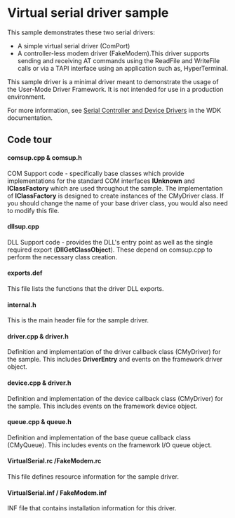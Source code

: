 <!---
    name: Virtual serial driver sample (UMDF version 2)
    platform: UMDF2
    language: cpp
    category: Serial
    description: Demonstrates UMDF version 2 serial drivers and includes a simple virtual serial driver (ComPort) and a controller-less modem driver (FakeModem).
    samplefwlink: http://go.microsoft.com/fwlink/p/?LinkId=617965
--->


Virtual serial driver sample
============================

This sample demonstrates these two serial drivers:

-   A simple virtual serial driver (ComPort)
-   A controller-less modem driver (FakeModem).This driver supports sending and receiving AT commands using the ReadFile and WriteFile calls or via a TAPI interface using an application such as, HyperTerminal.

This sample driver is a minimal driver meant to demonstrate the usage of the User-Mode Driver Framework. It is not intended for use in a production environment.

For more information, see [Serial Controller and Device Drivers](https://msdn.microsoft.com/en-us/library/windows/hardware/ff546939) in the WDK documentation.

Code tour
---------

#### comsup.cpp & comsup.h
COM Support code - specifically base classes which provide implementations for the standard COM interfaces **IUnknown** and **IClassFactory** which are used throughout the sample.
The implementation of **IClassFactory** is designed to create instances of the CMyDriver class. If you should change the name of your base driver class, you would also need to modify this file.

#### dllsup.cpp
DLL Support code - provides the DLL's entry point as well as the single required export (**DllGetClassObject**).
These depend on comsup.cpp to perform the necessary class creation.

#### exports.def
This file lists the functions that the driver DLL exports.

#### internal.h
This is the main header file for the sample driver.

#### driver.cpp & driver.h
Definition and implementation of the driver callback class (CMyDriver) for the sample. This includes **DriverEntry** and events on the framework driver object.

#### device.cpp & driver.h
Definition and implementation of the device callback class (CMyDriver) for the sample. This includes events on the framework device object.

#### queue.cpp & queue.h
Definition and implementation of the base queue callback class (CMyQueue). This includes events on the framework I/O queue object.

#### VirtualSerial.rc /FakeModem.rc
This file defines resource information for the sample driver.

#### VirtualSerial.inf / FakeModem.inf
INF file that contains installation information for this driver.

